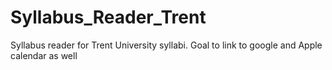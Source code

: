 # Syllabus_Reader_Trent
Syllabus reader for Trent University syllabi. Goal to link to google and Apple calendar as well
